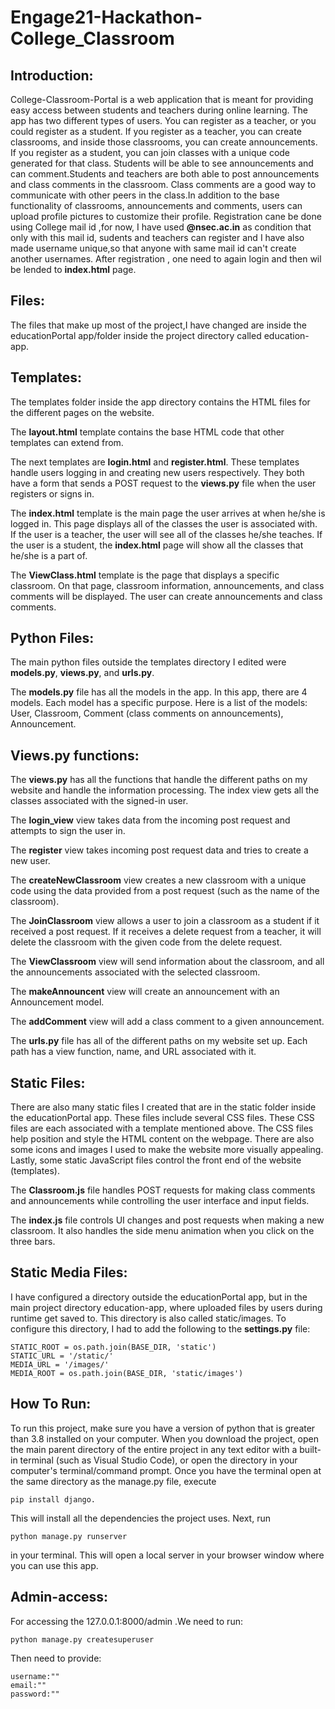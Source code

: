 # Engage21-Hackathon-College_Classroom

## Introduction:

College-Classroom-Portal  is a web application that is meant for providing easy access between students and teachers during online learning. The app has two different types of users. You can register as a teacher, or you could register as a student. If you register as a teacher, you can create classrooms, and inside those classrooms, you can create announcements. If you register as a student, you can join classes with a unique code generated for that class. Students will be able to see announcements and can comment.Students and teachers are both able to post announcements and class comments in the classroom. Class comments are a good way to communicate with other peers in the class.In addition to the base functionality of classrooms, announcements and comments, users can upload profile pictures to customize their profile.
Registration cane be done using College mail id ,for now, I have used **@nsec.ac.in** as condition that only with this mail id, sudents and teachers can register and I have also made username  unique,so that anyone with same mail id can't create another usernames.
After registration , one need to again login and then wil be lended to **index.html** page.

## Files:

The files that make up most of the project,I have changed are inside the educationPortal app/folder inside the project directory called education-app.

## Templates:
The templates folder inside the app directory contains the HTML files for the different pages on the website.

The **layout.html** template contains the base HTML code that other templates can extend from.

The next templates are **login.html** and **register.html**. These templates handle users logging in and creating new users respectively. They both have a form that sends a POST request to the **views.py** file when the user registers or signs in.

The **index.html** template is the main page the user arrives at when he/she is logged in. This page displays all of the classes the user is associated with. If the user is a teacher, the user will see all of the classes he/she teaches. If the user is a student, the **index.html** page will show all the classes that he/she is a part of.

The **ViewClass.html** template is the page that displays a specific classroom. On that page, classroom information, announcements, and class comments will be displayed. The user can create announcements and class comments.

## Python Files:

The main python files outside the templates directory I edited were **models.py**, **views.py**, and **urls.py**.

The **models.py** file has all the models in the app. In this app, there are 4 models. Each model has a specific purpose. Here is a list of the models: User, Classroom, Comment (class comments on announcements), Announcement. 

## Views.py functions:
The **views.py** has all the functions that handle the different paths on my website and handle the information processing. The index view gets all the classes associated with the signed-in user.

The **login_view** view takes data from the incoming post request and attempts to sign the user in.

The **register** view takes incoming post request data and tries to create a new user.

The **createNewClassroom** view creates a new classroom with a unique code using the data provided from a post request (such as the name of the classroom).

The **JoinClassroom** view allows a user to join a classroom as a student if it received a post request. If it receives a delete request from a teacher, it will delete the classroom with the given code from the delete request.

The **ViewClassroom** view will send information about the classroom, and all the announcements associated with the selected classroom.

The **makeAnnouncent** view will create an announcement with an Announcement model.

The **addComment** view will add a class comment to a given announcement.

The **urls.py** file has all of the different paths on my website set up. Each path has a view function, name, and URL associated with it.


## Static Files:

There are also many static files I created that are in the static folder inside the educationPortal app. These files include several CSS files. These CSS files are each associated with a template mentioned above. The CSS files help position and style the HTML content on the webpage. There are also some icons and images I used to make the website more visually appealing. Lastly, some static JavaScript files control the front end of the website (templates).

The **Classroom.js** file handles POST requests for making class comments and announcements while controlling the user interface and input fields.

The **index.js** file controls UI changes and post requests when making a new classroom. It also handles the side menu animation when you click on the three bars.


## Static Media Files:

I have configured a directory outside the educationPortal app, but in the main project directory education-app, where uploaded files by users during runtime get saved to. This directory is also called static/images. To configure this directory, I had to add the following to the **settings.py** file:
```
STATIC_ROOT = os.path.join(BASE_DIR, 'static')
STATIC_URL = '/static/'
MEDIA_URL = '/images/'
MEDIA_ROOT = os.path.join(BASE_DIR, 'static/images')
```

## How To Run:

To run this project, make sure you have a version of python that is greater than 3.8 installed on your computer. When you download the project, open the main parent directory of the entire project in any text editor with a built-in terminal (such as Visual Studio Code), or open the directory in your computer's terminal/command prompt. Once you have the terminal open at the same directory as the manage.py file, execute
```
pip install django.
```
This will install all the dependencies the project uses. Next, run
```
python manage.py runserver
```
in your terminal. This will open a local server in your browser window where you can use this app.

## Admin-access:

For accessing the 127.0.0.1:8000/admin .We need to run:
```
python manage.py createsuperuser
```
Then need to provide:
```
username:""
email:""
password:""
```
